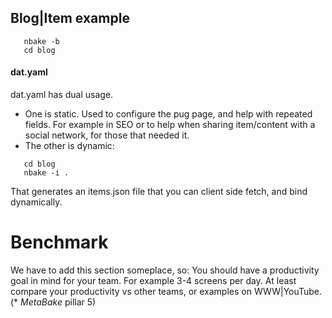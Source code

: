 
## Blog|Item example


```
   nbake -b
   cd blog
```

#### dat.yaml

dat.yaml has dual usage.

- One is static. Used to configure the pug page, and help with repeated fields. For example in SEO or to help when sharing item/content with a social network, for those that needed it.
- The other is dynamic:

```
   cd blog
   nbake -i .
```
That generates an items.json file that you can client side fetch, and bind dynamically.


# Benchmark

We have to add this section someplace, so:
You should have a productivity goal in mind for your team. For example 3-4 screens per day. At least compare your productivity vs other teams, or examples on WWW|YouTube.
(* _MetaBake_ pillar 5)
